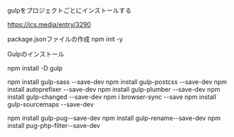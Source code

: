 gulpをプロジェクトごとにインストールする

https://ics.media/entry/3290

package.jsonファイルの作成
npm init -y

Gulpのインストール

npm install -D gulp

npm install gulp-sass --save-dev
npm install gulp-postcss --save-dev
npm install autoprefixer --save-dev
npm install gulp-plumber --save-dev
npm install gulp-changed --save-dev
npm i browser-sync --save
npm install gulp-sourcemaps --save-dev

npm install gulp-pug--save-dev
npm install gulp-rename--save-dev
npm install pug-php-filter--save-dev
